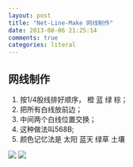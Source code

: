 ```yaml
---
layout: post
title: "Net-Line-Make 网线制作"
date: 2013-08-06 21:25:14
comments: true
categories: literal
---
```



## 网线制作 ##
1. 按1/4股线排好顺序， 橙 蓝 绿 棕；
2. 把所有白线放前边；
3. 中间两个白线位置交换；
4. 这种做法叫568B;
5. 颜色记忆法是 太阳 蓝天  绿草  土壤


![](/photo/2013-08-10-net-line/IMG_0168.jpg)
![](/photo/2013-08-10-net-line/IMG_0170.jpg)